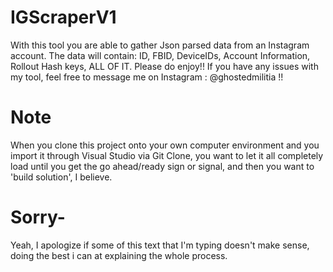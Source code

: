 # IGScraperV1
With this tool you are able to gather Json parsed data from an Instagram account. The data will contain: ID, FBID, DeviceIDs, Account Information, Rollout Hash keys, ALL OF IT. Please do enjoy!! If you have any issues with my tool, feel free to message me on Instagram : @ghostedmilitia !!

# Note
When you clone this project onto your own computer environment and you import it through Visual Studio via Git Clone, you want to let it all completely load until you get the go ahead/ready sign or signal, and then you want to 'build solution', I believe.

# Sorry-
Yeah, I apologize if some of this text that I'm typing doesn't make sense, doing the best i can at explaining the whole process.
